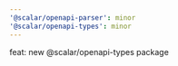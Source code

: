```yaml
---
'@scalar/openapi-parser': minor
'@scalar/openapi-types': minor
---
```


feat: new @scalar/openapi-types package
